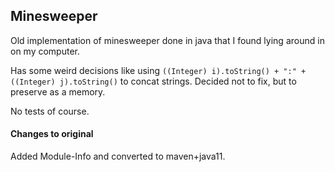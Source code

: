 ## Minesweeper

Old implementation of minesweeper done in java that I found lying around in on my computer.

Has some weird decisions like using `((Integer) i).toString() + ":" + ((Integer) j).toString()` to concat strings.
Decided not to fix, but to preserve as a memory.

No tests of course.

#### Changes to original

Added Module-Info and converted to maven+java11.